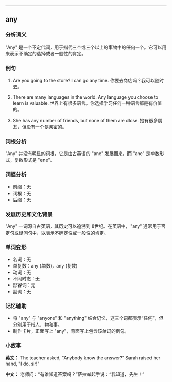 
---------------
## any
### 分析词义
"Any" 是一个不定代词，用于指代三个或三个以上的事物中的任何一个。它可以用来表示不确定的选择或者一般性的肯定。

### 例句
1. Are you going to the store? I can go any time.
   你要去商店吗？我可以随时去。

2. There are many languages in the world. Any language you choose to learn is valuable.
   世界上有很多语言。你选择学习任何一种语言都是有价值的。

3. She has any number of friends, but none of them are close.
   她有很多朋友，但没有一个是亲密的。

### 词根分析
"Any" 并没有明显的词根，它是由古英语的 "ane" 发展而来，而 "ane" 是单数形式，复数形式是 "ene"。

### 词缀分析
- 前缀：无
- 词根：无
- 后缀：无

### 发展历史和文化背景
"Any" 一词源自古英语，其历史可以追溯到 8世纪。在英语中，"any" 通常用于否定句或疑问句中，以表示不确定性或一般性的肯定。

### 单词变形
- 名词：无
- 单复数：any (单数)，any (复数)
- 动词：无
- 不同时态：无
- 形容词：无
- 副词：无

### 记忆辅助
- 将 "any" 与 "anyone" 和 "anything" 结合记忆，这三个词都表示“任何”，但分别用于指人、物和事。
- 制作卡片，正面写上 "any"，背面写上包含该单词的例句。

### 小故事
**英文：**
The teacher asked, "Anybody know the answer?" Sarah raised her hand, "I do, sir!"

**中文：**
老师问：“有谁知道答案吗？”萨拉举起手说：“我知道，先生！”


